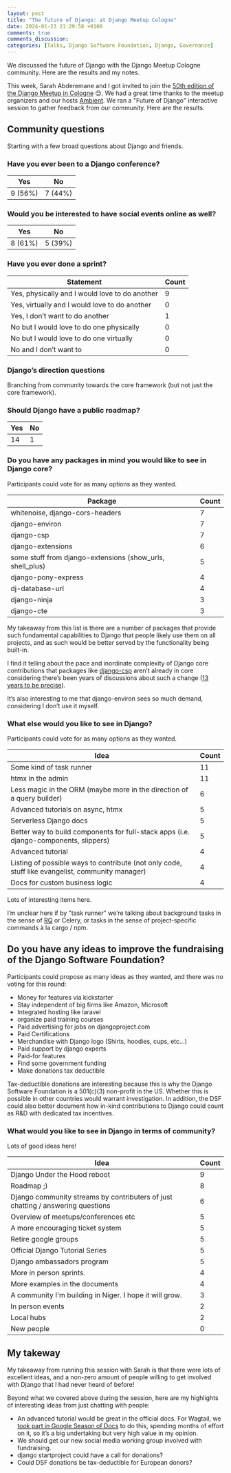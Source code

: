 ```yaml
---
layout: post
title: "The future of Django: at Django Meetup Cologne"
date: 2024-01-23 21:29:58 +0100
comments: true
comments_discussion:
categories: [Talks, Django Software Foundation, Django, Governance]
---
```


We discussed the future of Django with the Django Meetup Cologne community. Here are the results and my notes.

<!-- more -->

This week, Sarah Abderemane and I got invited to join the [50th edition of the Django Meetup in Cologne](https://www.meetup.com/koln-django-meetup-gruppe/events/298437052/) 😌. We had a great time thanks to the meetup organizers and our hosts [Ambient](https://ambient.digital/). We ran a "Future of Django" interactive session to gather feedback from our community. Here are the results.

## Community questions

Starting with a few broad questions about Django and friends.

### Have you ever been to a Django conference?

| Yes     | No      |
| ------- | ------- |
| 9 (56%) | 7 (44%) |

### Would you be interested to have social events online as well?

| Yes     | No      |
| ------- | ------- |
| 8 (61%) | 5 (39%) |

### Have you ever done a sprint?

| Statement                                      | Count |
| ---------------------------------------------- | ----- |
| Yes, physically and I would love to do another | 9     |
| Yes, virtually and I would love to do another  | 0     |
| Yes, I don’t want to do another                | 1     |
| No but I would love to do one physically       | 0     |
| No but I would love to do one virtually        | 0     |
| No and I don’t want to                         | 0     |

### Django’s direction questions

Branching from community towards the core framework (but not just the core framework).

### Should Django have a public roadmap?

| Yes | No  |
| --- | --- |
| 14  | 1   |

### Do you have any packages in mind you would like to see in Django core?

Participants could vote for as many options as they wanted.

| Package                                                   | Count |
| --------------------------------------------------------- | ----- |
| whitenoise, django-cors-headers                           | 7     |
| django-environ                                            | 7     |
| django-csp                                                | 7     |
| django-extensions                                         | 6     |
| some stuff from django-extensions (show_urls, shell_plus) | 5     |
| django-pony-express                                       | 4     |
| dj-database-url                                           | 4     |
| django-ninja                                              | 3     |
| django-cte                                                | 3     |

My takeaway from this list is there are a number of packages that provide such fundamental capabilities to Django that people likely use them on all projects, and as such would be better served by the functionality being built-in.

I find it telling about the pace and inordinate complexity of Django core contributions that packages like [django-csp](https://github.com/mozilla/django-csp) aren’t already in core considering there’s been years of discussions about such a change ([13 years to be precise](https://code.djangoproject.com/ticket/15727)).

It’s also interesting to me that django-environ sees so much demand, considering I don’t use it myself.

### What else would you like to see in Django?

Participants could vote for as many options as they wanted.

| Idea                                                                                             | Count |
| ------------------------------------------------------------------------------------------------ | ----- |
| Some kind of task runner                                                                         | 11    |
| htmx in the admin                                                                                | 11    |
| Less magic in the ORM (maybe more in the direction of a query builder)                           | 6     |
| Advanced tutorials on async, htmx                                                                | 5     |
| Serverless Django docs                                                                           | 5     |
| Better way to build components for full-stack apps (i.e. django-components, slippers)            | 5     |
| Advanced tutorial                                                                                | 4     |
| Listing of possible ways to contribute (not only code, stuff like evangelist, community manager) | 4     |
| Docs for custom business logic                                                                   | 4     |

Lots of interesting items here.

I’m unclear here if by "task runner" we’re talking about background tasks in the sense of [RQ](https://github.com/rq/django-rq) or Celery, or tasks in the sense of project-specific commands à la cargo / npm.

## Do you have any ideas to improve the fundraising of the Django Software Foundation?

Participants could propose as many ideas as they wanted, and there was no voting for this round:

- Money for features via kickstarter
- Stay independent of big firms like Amazon, Microsoft
- Integrated hosting like laravel
- organize paid training courses
- Paid advertising for jobs on djangoproject.com
- Paid Certifications
- Merchandise with Django logo (Shirts, hoodies, cups, etc...)
- Paid support by django experts
- Paid-for features
- Find some government funding
- Make donations tax deductible

Tax-deductible donations are interesting because this is why the Django Software Foundation is a 501(c)(3) non-profit in the US. Whether this is possible in other countries would warrant investigation. In addition, the DSF could also better document how in-kind contributions to Django could count as R&D with dedicated tax incentives.

### What would you like to see in Django in terms of community?

Lots of good ideas here!

| Idea                                                                            | Count |
| ------------------------------------------------------------------------------- | ----- |
| Django Under the Hood reboot                                                    | 9     |
| Roadmap ;)                                                                      | 8     |
| Django community streams by contributers of just chatting / answering questions | 6     |
| Overview of meetups/conferences etc                                             | 5     |
| A more encouraging ticket system                                                | 5     |
| Retire google groups                                                            | 5     |
| Official Django Tutorial Series                                                 | 5     |
| Django ambassadors program                                                      | 5     |
| More in person sprints.                                                         | 4     |
| More examples in the documents                                                  | 4     |
| A community I'm building in Niger. I hope it will grow.                         | 3     |
| In person events                                                                | 2     |
| Local hubs                                                                      | 2     |
| New people                                                                      | 0     |

## My takeway

My takeaway from running this session with Sarah is that there were lots of excellent ideas, and a non-zero amount of people willing to get involved with Django that I had never heard of before!

Beyond what we covered above during the session, here are my highlights of interesting ideas from just chatting with people:

- An advanced tutorial would be great in the official docs. For Wagtail, we [took part in Google Season of Docs](https://github.com/wagtail/gsod) to do this, spending months of effort on it, so it’s a big undertaking but very high value in my opinion.
- We should get our new social media working group involved with fundraising.
- django startproject could have a call for donations?
- Could DSF donations be tax-deductible for European donors?
